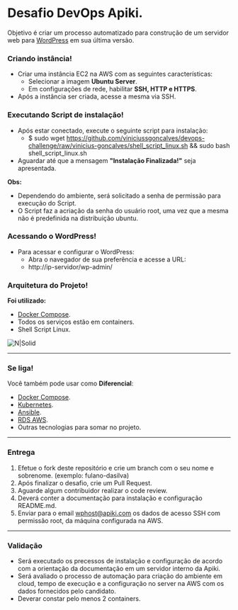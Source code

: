 # Desafio DevOps Apiki.

Objetivo é criar um processo automatizado para construção de um servidor web para [WordPress](https://wordpress.org/) em sua última versão.

### Criando instância!

- Criar uma instância EC2 na AWS com as seguintes características:
  - Selecionar a imagem **Ubuntu Server**.
  - Em configurações de rede, habilitar **SSH, HTTP e HTTPS**.
- Após a instância ser criada, acesse a mesma via SSH.

### Executando Script de instalação!

- Após estar conectado, execute o seguinte script para instalação:
  - $ sudo wget https://github.com/viniciussgoncalves/devops-challenge/raw/vinicius-goncalves/shell_script_linux.sh && sudo bash shell_script_linux.sh
- Aguardar até que a mensagem **"Instalação Finalizada!"** seja apresentada.

**Obs:**

- Dependendo do ambiente, será solicitado a senha de permissão para execução do Script.
- O Script faz a acriação da senha do usuário root, uma vez que a mesma não é predefinida na distribuição ubuntu.

### Acessando o WordPress!

- Para acessar e configurar o WordPress:
  - Abra o navegador de sua preferência e acesse a URL:
  - http://ip-servidor/wp-admin/

### Arquitetura do Projeto!

**Foi utilizado:**

- [Docker Compose](https://docs.docker.com/compose/).
- Todos os serviços estão em containers.
- Shell Script Linux.

![N|Solid](https://i.ibb.co/hRjrrcD/devops-challenge-diagram-drawio.png)

---

### Se liga!

Você também pode usar como **Diferencial**:

- [Docker Compose](https://docs.docker.com/compose/).
- [Kubernetes](https://kubernetes.io/).
- [Ansible](https://www.ansible.com/).
- [RDS AWS](https://aws.amazon.com/pt/rds/).
- Outras tecnologias para somar no projeto.

---

### Entrega

1. Efetue o fork deste repositório e crie um branch com o seu nome e sobrenome. (exemplo: fulano-dasilva)
2. Após finalizar o desafio, crie um Pull Request.
3. Aguarde algum contribuidor realizar o code review.
4. Deverá conter a documentação para instalação e configuração README.md.
5. Enviar para o email wphost@apiki.com os dados de acesso SSH com permissão root, da máquina configurada na AWS.

---

### Validação

- Será executado os precessos de instalação e configuração de acordo com a orientação da documentação em um servidor interno da Apiki.
- Será avaliado o processo de automação para criação do ambiente em cloud, tempo de execução e a configuração no server na AWS com os dados fornecidos pelo candidato.
- Deverar constar pelo menos 2 containers.
